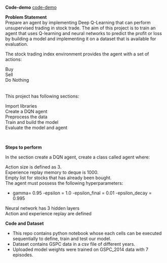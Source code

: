 **Code-demo** [code-demo](https://drive.google.com/file/d/1CNsURGgGA9Z4fHPivX9-hxqwG01hB-HF/view?usp=sharing)

**Problem Statement** <br>
Prepare an agent by implementing Deep Q-Learning that can perform unsupervised trading in stock trade. The aim of this project is to train an agent that uses Q-learning and neural networks to predict the profit or loss by building a model and implementing it on a dataset that is available for evaluation.

The stock trading index environment provides the agent with a set of actions:

Buy <br>
Sell <br>
Do Nothing <br>
<br>
<br>
This project has following sections:

Import libraries <br>
Create a DQN agent <br>
Preprocess the data <br>
Train and build the model <br>
Evaluate the model and agent <br>

<br>

**Steps to perform**

In the section create a DQN agent, create a class called agent where:

Action size is defined as 3. <br>
Experience replay memory to deque is 1000. <br>
Empty list for stocks that has already been bought. <br>
The agent must possess the following hyperparameters: <br>
- gamma= 0.95
-epsilon = 1.0
-epsilon_final = 0.01
-epsilon_decay = 0.995 <br>


Neural network has 3 hidden layers <br>
Action and experience replay are defined <br>

**Code and Dataset** <br>
-   This repo contains python notebook whose each cells can be executed sequentially to define, train and test our model.
-   Dataset contains GSPC data in a csv file of different years.
-   Uploaded model weights were trained on GSPC_2014 data with 7 episodes.
